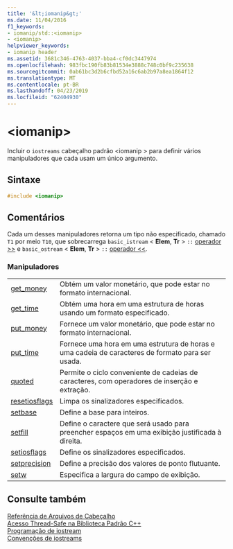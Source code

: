 ```yaml
---
title: '&lt;iomanip&gt;'
ms.date: 11/04/2016
f1_keywords:
- iomanip/std::<iomanip>
- <iomanip>
helpviewer_keywords:
- iomanip header
ms.assetid: 3681c346-4763-4037-bba4-cf0dc3447974
ms.openlocfilehash: 983fbc190fb83b81534e3888c748c0bf9c235638
ms.sourcegitcommit: 0ab61bc3d2b6cfbd52a16c6ab2b97a8ea1864f12
ms.translationtype: MT
ms.contentlocale: pt-BR
ms.lasthandoff: 04/23/2019
ms.locfileid: "62404930"
---
```

# <a name="ltiomanipgt"></a>&lt;iomanip&gt;

Incluir o `iostreams` cabeçalho padrão \<iomanip > para definir vários manipuladores que cada usam um único argumento.

## <a name="syntax"></a>Sintaxe

```cpp
#include <iomanip>
```

## <a name="remarks"></a>Comentários

Cada um desses manipuladores retorna um tipo não especificado, chamado `T1` por meio `T10`, que sobrecarrega `basic_istream` \< **Elem**, **Tr** > `::` [operador >>](../standard-library/istream-operators.md#op_gt_gt) e `basic_ostream` \< **Elem**, **Tr** > `::` [operador <<](../standard-library/ostream-operators.md#op_lt_lt).

### <a name="manipulators"></a>Manipuladores

|||
|-|-|
|[get_money](../standard-library/iomanip-functions.md#iomanip_get_money)|Obtém um valor monetário, que pode estar no formato internacional.|
|[get_time](../standard-library/iomanip-functions.md#iomanip_get_time)|Obtém uma hora em uma estrutura de horas usando um formato especificado.|
|[put_money](../standard-library/iomanip-functions.md#iomanip_put_money)|Fornece um valor monetário, que pode estar no formato internacional.|
|[put_time](../standard-library/iomanip-functions.md#iomanip_put_time)|Fornece uma hora em uma estrutura de horas e uma cadeia de caracteres de formato para ser usada.|
|[quoted](../standard-library/iomanip-functions.md#quoted)|Permite o ciclo conveniente de cadeias de caracteres, com operadores de inserção e extração.|
|[resetiosflags](../standard-library/iomanip-functions.md#resetiosflags)|Limpa os sinalizadores especificados.|
|[setbase](../standard-library/iomanip-functions.md#setbase)|Define a base para inteiros.|
|[setfill](../standard-library/iomanip-functions.md#setfill)|Define o caractere que será usado para preencher espaços em uma exibição justificada à direita.|
|[setiosflags](../standard-library/iomanip-functions.md#setiosflags)|Define os sinalizadores especificados.|
|[setprecision](../standard-library/iomanip-functions.md#setprecision)|Define a precisão dos valores de ponto flutuante.|
|[setw](../standard-library/iomanip-functions.md#setw)|Especifica a largura do campo de exibição.|

## <a name="see-also"></a>Consulte também

[Referência de Arquivos de Cabeçalho](../standard-library/cpp-standard-library-header-files.md)<br/>
[Acesso Thread-Safe na Biblioteca Padrão C++](../standard-library/thread-safety-in-the-cpp-standard-library.md)<br/>
[Programação de iostream](../standard-library/iostream-programming.md)<br/>
[Convenções de iostreams](../standard-library/iostreams-conventions.md)<br/>

